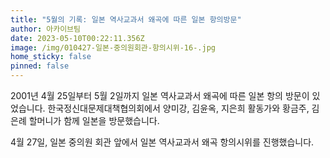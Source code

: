 ```yaml
---
title: "5월의 기록: 일본 역사교과서 왜곡에 따른 일본 항의방문"
author: 아카이브팀
date: 2023-05-10T00:22:11.356Z
image: /img/010427-일본-중의원회관-항의시위-16-.jpg
home_sticky: false
pinned: false
---
```

2001년 4월 25일부터 5월 2일까지 일본 역사교과서 왜곡에 따른 일본 항의 방문이 있었습니다. 한국정신대문제대책협의회에서 양미강, 김윤옥, 지은희 활동가와 황금주, 김은례 할머니가 함께 일본을 방문했습니다.

4월 27일, 일본 중의원 회관 앞에서 일본 역사교과서 왜곡 항의시위를 진행했습니다.